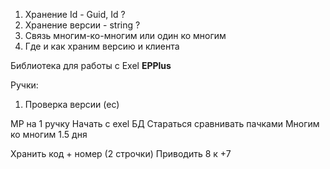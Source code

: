 1. Хранение Id - Guid, Id ?
2. Хранение версии - string ?
3. Связь многим-ко-многим или один ко многим 
4. Где и как храним версию и клиента 

Библиотека для работы с Exel **EPPlus**

Ручки:
1. Проверка версии (ес)


МР на 1 ручку 
Начать с exel БД 
Стараться сравнивать пачками
Многим ко многим 
1.5 дня 

Хранить код + номер (2 строчки)
Приводить 8 к +7